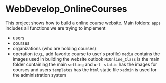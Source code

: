 # WebDevelop_OnlineCourses

This project shows how to build a online course website.
Main folders:
`apps` includes all functions we are trying to implement
- users
- courses
- organizations (who are holding courses)
- operation (e.g., add favorite course to user's profile)
`media` contains the images used in building the website outlook
`MxOnline_Class` is the main folder containing the main `setting` and `url `
`static` has the images for courses and users
`templates` has the `html` static file
`xadmin` is used for the administration system
